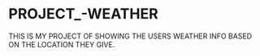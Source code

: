 # PROJECT_-WEATHER
THIS IS MY PROJECT OF SHOWING THE USERS WEATHER INFO BASED ON THE LOCATION THEY GIVE.
